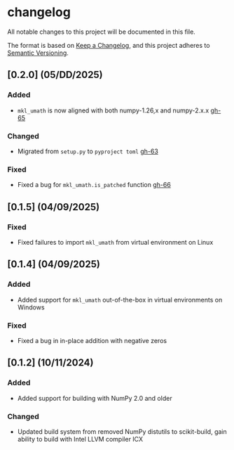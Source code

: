 # changelog
All notable changes to this project will be documented in this file.

The format is based on [Keep a Changelog](https://keepachangelog.com/en/1.1.0/),
and this project adheres to [Semantic Versioning](https://semver.org/spec/v2.0.0.html).

## [0.2.0] (05/DD/2025)

### Added
* `mkl_umath` is now aligned with both numpy-1.26,x and numpy-2.x.x [gh-65](https://github.com/IntelPython/mkl_umath/pull/65)

### Changed 
* Migrated from `setup.py` to `pyproject toml` [gh-63](https://github.com/IntelPython/mkl_umath/pull/63)

### Fixed
* Fixed a bug for `mkl_umath.is_patched` function [gh-66](https://github.com/IntelPython/mkl_umath/pull/66)


## [0.1.5] (04/09/2025)

### Fixed
* Fixed failures to import `mkl_umath` from virtual environment on Linux

## [0.1.4] (04/09/2025)

### Added
* Added support for `mkl_umath` out-of-the-box in virtual environments on Windows

### Fixed
* Fixed a bug in in-place addition with negative zeros

## [0.1.2] (10/11/2024)

### Added
* Added support for building with NumPy 2.0 and older

### Changed
* Updated build system from removed NumPy distutils to scikit-build, gain ability to build with Intel LLVM compiler ICX
